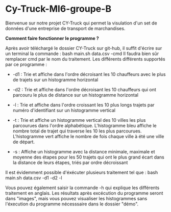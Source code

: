 # Cy-Truck-MI6-groupe-B

Bienvenue sur notre projet CY-Truck qui permet la visulation d'un set de données d'une entreprise de transport de marchandises.

**Comment faire fonctionner le programme ?**

Après avoir téléchargé le dossier CY-Truck sur git-hub, il suffit d'écrire sur un terminal la commande : bash main.sh data.csv -cmd
Il faudra bien sûr remplacer cmd par le nom du traitement. Les différents différents supportés par ce programme :

* -d1 : Trie et affiche dans l'ordre décroisant les 10 chauffeurs avec le plus de trajets sur un histogramme horizontal

* -d2 : Trie et affiche dans l'ordre décroisant les 10 chauffeurs qui ont parcouru le plus de distance sur un histogramme horizontal

* -l : Trie et affiche dans l'ordre croissant les 10 plus longs trajets par numéro d'identifiant sur un histogramme vertical

* -t : Trie et affiche un histogramme vertical des 10 villes les plus parcourues dans l'ordre alphabétique. L'histogramme bleu affiche le nombre total de trajet qui traverse les 10 les plus parcourues. L'histogramme vert affiche le nombre de fois chaque ville à été une ville de départ.

* -s : Affiche un histogramme avec la distance minimale, maximale et moyenne des étapes pour les 50 trajets qui ont le plus grand écart dans la distance de leurs étapes, triés par ordre décroissant

Il est évidemment possible d'éxécuter plusieurs traitement tel que : bash main.sh data.csv -d1 -d2 -l

Vous pouvez également saisir la commande -h  qui explique les différents traitement en anglais.
Les résultats après excécution du programme seront dans "images", mais vous pouvez visualiser les histogrammes sans l'éxecution du programme nécesssaire dans le dossier "démo".
